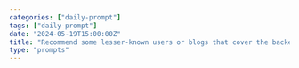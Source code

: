 ```yaml
---
categories: ["daily-prompt"]
tags: ["daily-prompt"]
date: "2024-05-19T15:00:00Z"
title: "Recommend some lesser-known users or blogs that cover the backend programming and networking protocols."
type: "prompts"
---
```

